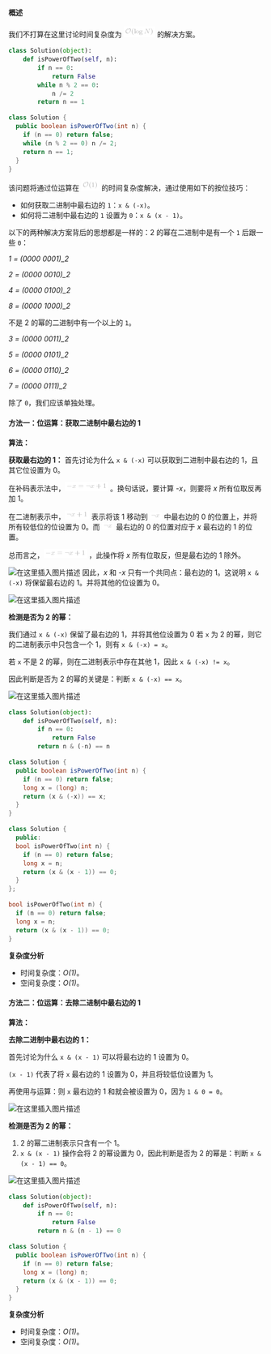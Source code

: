 ####  概述
我们不打算在这里讨论时间复杂度为 ![\mathcal{O}(\logN) ](./p__mathcal{O}_log_N__.png)  的解决方案。

```python [overview-Python]
class Solution(object):
    def isPowerOfTwo(self, n):
        if n == 0:
            return False
        while n % 2 == 0:
            n /= 2
        return n == 1
```

```java [overview-Java]
class Solution {
  public boolean isPowerOfTwo(int n) {
    if (n == 0) return false;
    while (n % 2 == 0) n /= 2;
    return n == 1;
  }
}
```

该问题将通过位运算在 ![\mathcal{O}(1) ](./p__mathcal{O}_1__.png)  的时间复杂度解决，通过使用如下的按位技巧：
- 如何获取二进制中最右边的 `1`：`x & (-x)`。
- 如何将二进制中最右边的 `1` 设置为 `0`：`x & (x - 1)`。 

以下的两种解决方案背后的思想都是一样的：2 的幂在二进制中是有一个 `1` 后跟一些 `0`：

*1 = (0000 0001)_2*

*2 = (0000 0010)_2*

*4 = (0000 0100)_2*

*8 = (0000 1000)_2*

不是 2 的幂的二进制中有一个以上的 `1`。

*3 = (0000 0011)_2*

*5 = (0000 0101)_2*

*6 = (0000 0110)_2*

*7 = (0000 0111)_2*

除了 `0`，我们应该单独处理。

####  方法一：位运算：获取二进制中最右边的 1
**算法：**

**获取最右边的 1：**
首先讨论为什么 `x & (-x)` 可以获取到二进制中最右边的 1，且其它位设置为 0。

在补码表示法中，![-x=\lnotx+1 ](./p__-x_=_lnot_x_+_1_.png) 。换句话说，要计算 *-x*，则要将 *x* 所有位取反再加 1。

在二进制表示中，![\lnotx+1 ](./p__lnot_x_+_1_.png)  表示将该 1 移动到 ![\lnotx ](./p__lnot_x_.png)  中最右边的 0 的位置上，并将所有较低位的位设置为 0。而 ![\lnotx ](./p__lnot_x_.png)  最右边的 0 的位置对应于 *x* 最右边的 1 的位置。

总而言之，![-x=\lnotx+1 ](./p__-x_=_lnot_x_+_1_.png) ，此操作将 *x* 所有位取反，但是最右边的 1 除外。

![在这里插入图片描述](https://pic.leetcode-cn.com/7e75ee7058fc41c71ee811dc76c885b1b7f46088fe947aede0cf64b44ff676be-file_1578972895656)
因此，*x* 和 *-x* 只有一个共同点：最右边的 1。这说明 `x & (-x)` 将保留最右边的 1。并将其他的位设置为 0。

![在这里插入图片描述](https://pic.leetcode-cn.com/a76c49d03c991d7aa1c07ac86f10e11769791c6b1d302f0b9fef35784df1e3b1-file_1578972895675)

**检测是否为 2 的幂：**

我们通过 `x & (-x)` 保留了最右边的 1，并将其他位设置为 0 若 `x` 为 2 的幂，则它的二进制表示中只包含一个 1，则有 `x & (-x) = x`。

若 `x` 不是 2 的幂，则在二进制表示中存在其他 1，因此 `x & (-x) != x`。

因此判断是否为 2 的幂的关键是：判断 `x & (-x) == x`。

![在这里插入图片描述](https://pic.leetcode-cn.com/09b70f985dc27c184181119ea52c7a8ece71519d44c130094b41863e2821a0ec-file_1578972895611)

```python [solution1-Python]
class Solution(object):
    def isPowerOfTwo(self, n):
        if n == 0:
            return False
        return n & (-n) == n
```

```java [solution1-Java]
class Solution {
  public boolean isPowerOfTwo(int n) {
    if (n == 0) return false;
    long x = (long) n;
    return (x & (-x)) == x;
  }
}
```

```c++ [solution1-C++]
class Solution {
  public:
  bool isPowerOfTwo(int n) {
    if (n == 0) return false;
    long x = n;
    return (x & (x - 1)) == 0;
  }
};
```

```c [solution1-C]
bool isPowerOfTwo(int n) {
  if (n == 0) return false;
  long x = n;
  return (x & (x - 1)) == 0;
}
```

**复杂度分析**

* 时间复杂度：*O(1)*。
* 空间复杂度：*O(1)*。


####  方法二：位运算：去除二进制中最右边的 1
**算法：**

**去除二进制中最右边的 1：**

首先讨论为什么 `x & (x - 1)` 可以将最右边的 1 设置为 0。

`(x - 1)` 代表了将 `x` 最右边的 1 设置为 0，并且将较低位设置为 1。

再使用与运算：则 `x` 最右边的 1 和就会被设置为 0，因为 `1 & 0 = 0`。

![在这里插入图片描述](https://pic.leetcode-cn.com/8fe0c4643af3bc40317c127a5d45ab181f2dbbc18b7e9457d24db2a1b579e87f-file_1578972895649)

**检测是否为 2 的幂：**

1. 2 的幂二进制表示只含有一个 1。
2. `x & (x - 1)`  操作会将 2 的幂设置为 0，因此判断是否为 2 的幂是：判断 `x & (x - 1) == 0`。

![在这里插入图片描述](https://pic.leetcode-cn.com/d52e813c1e66e44c9213fb2cfefad024daf23bb91a4dc1cfbab9b1f4fd8cdbde-file_1578972895664)

```python [solution2-Python]
class Solution(object):
    def isPowerOfTwo(self, n):
        if n == 0:
            return False
        return n & (n - 1) == 0
```

```java [solution2-Java]
class Solution {
  public boolean isPowerOfTwo(int n) {
    if (n == 0) return false;
    long x = (long) n;
    return (x & (x - 1)) == 0;
  }
}
```

**复杂度分析**

* 时间复杂度：*O(1)*。
* 空间复杂度：*O(1)*。
